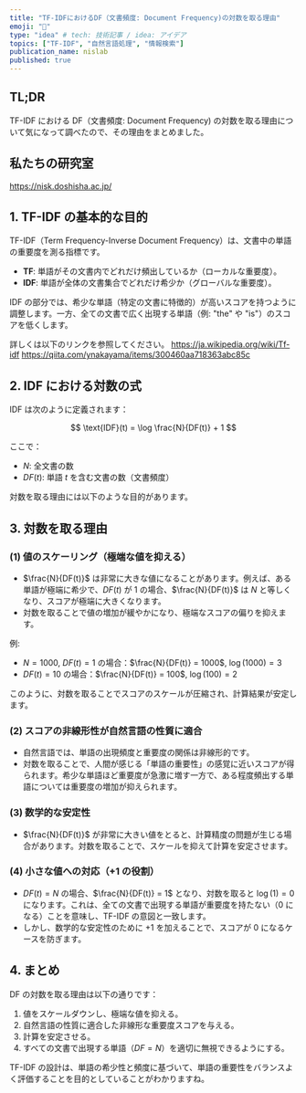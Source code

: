 ```yaml
---
title: "TF-IDFにおけるDF（文書頻度: Document Frequency)の対数を取る理由"
emoji: "🫠"
type: "idea" # tech: 技術記事 / idea: アイデア
topics: ["TF-IDF", "自然言語処理", "情報検索"]
publication_name: nislab
published: true
---
```


## TL;DR

TF-IDF における DF（文書頻度: Document Frequency) の対数を取る理由について気になって調べたので、その理由をまとめました。

## 私たちの研究室

https://nisk.doshisha.ac.jp/

## 1. TF-IDF の基本的な目的

TF-IDF（Term Frequency-Inverse Document Frequency）は、文書中の単語の重要度を測る指標です。

- **TF**: 単語がその文書内でどれだけ頻出しているか（ローカルな重要度）。
- **IDF**: 単語が全体の文書集合でどれだけ希少か（グローバルな重要度）。

IDF の部分では、希少な単語（特定の文書に特徴的）が高いスコアを持つように調整します。一方、全ての文書で広く出現する単語（例: "the" や "is"）のスコアを低くします。

詳しくは以下のリンクを参照してください。
https://ja.wikipedia.org/wiki/Tf-idf
https://qiita.com/ynakayama/items/300460aa718363abc85c

## 2. IDF における対数の式

IDF は次のように定義されます：

$$
\text{IDF}(t) = \log \frac{N}{DF(t)} + 1
$$

ここで：

- $N$: 全文書の数
- $DF(t)$: 単語 $t$ を含む文書の数（文書頻度）

対数を取る理由には以下のような目的があります。

## 3. 対数を取る理由

### (1) 値のスケーリング（極端な値を抑える）

- $\frac{N}{DF(t)}$ は非常に大きな値になることがあります。例えば、ある単語が極端に希少で、$DF(t)$ が 1 の場合、$\frac{N}{DF(t)}$ は $N$ と等しくなり、スコアが極端に大きくなります。
- 対数を取ることで値の増加が緩やかになり、極端なスコアの偏りを抑えます。

例:

- $N = 1000$, $DF(t) = 1$ の場合：$\frac{N}{DF(t)} = 1000$, $\log(1000) = 3$
- $DF(t) = 10$ の場合：$\frac{N}{DF(t)} = 100$, $\log(100) = 2$

このように、対数を取ることでスコアのスケールが圧縮され、計算結果が安定します。

### (2) スコアの非線形性が自然言語の性質に適合

- 自然言語では、単語の出現頻度と重要度の関係は非線形的です。
- 対数を取ることで、人間が感じる「単語の重要性」の感覚に近いスコアが得られます。希少な単語ほど重要度が急激に増す一方で、ある程度頻出する単語については重要度の増加が抑えられます。

### (3) 数学的な安定性

- $\frac{N}{DF(t)}$ が非常に大きい値をとると、計算精度の問題が生じる場合があります。対数を取ることで、スケールを抑えて計算を安定させます。

### (4) 小さな値への対応（+1 の役割）

- $DF(t) = N$ の場合、$\frac{N}{DF(t)} = 1$ となり、対数を取ると $\log(1) = 0$ になります。これは、全ての文書で出現する単語が重要度を持たない（0 になる）ことを意味し、TF-IDF の意図と一致します。
- しかし、数学的な安定性のために $+1$ を加えることで、スコアが 0 になるケースを防ぎます。

## 4. まとめ

DF の対数を取る理由は以下の通りです：

1. 値をスケールダウンし、極端な値を抑える。
2. 自然言語の性質に適合した非線形な重要度スコアを与える。
3. 計算を安定させる。
4. すべての文書で出現する単語（$DF = N$）を適切に無視できるようにする。

TF-IDF の設計は、単語の希少性と頻度に基づいて、単語の重要性をバランスよく評価することを目的としていることがわかりますね。
